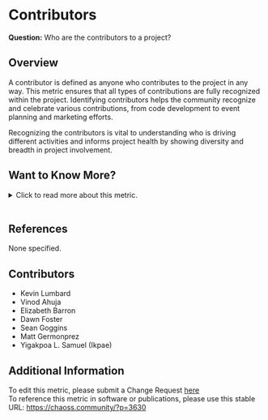 # Contributors

**Question:** Who are the contributors to a project?

## Overview

A contributor is defined as anyone who contributes to the project in any way. This metric ensures that all types of contributions are fully recognized within the project. Identifying contributors helps the community recognize and celebrate various contributions, from code development to event planning and marketing efforts.

Recognizing the contributors is vital to understanding who is driving different activities and informs project health by showing diversity and breadth in project involvement.

## Want to Know More?

<span markdown="1"><details>

<summary>Click to read more about this metric.</summary>

### Data Collection Strategies

As indicated below, some contributor information is available via software such as GrimoireLab and Augur.

**Surveys and Interviews:** Some contributor insights are less easily obtained from trace data and may require additional surveys or interviews with community members or event registrations. Sample questions include:

*   *Which contributors do not typically appear in lists of contributors?*
*   *Which contributors are often overlooked because their contributions are more “behind the scenes”?*
*   *Who are the community members you work with regularly?*

Surveys with Likert scale or matrix formats can also provide insights into contributor activity levels.\
Sample questions for community members:

*   *Likert scale \[1-x]: I am contributing to the project.*

*   *Matrix survey item:* How often do you engage in the following activities in the project?
    *   Column headings: Never, Rarely(less than once a month), Sometimes (more than once a month), Often(once a week or more)
    *   Rows include: a) Contributing/reviewing code, b) Creating or maintaining documentation, c) Translating documentation, d) Participating in decision making about the project’s development, e) Serving as a community organizer, f) Mentoring other contributors, g) Attending events in person, h) Participating through school or university computing programs, i) Participating through a program like Outreachy, Google Summer of Code, etc., j) Helping with the ASF operations (e.g., board meetings or fundraising)

*   **Aggregators:** Collect contributor names from collaboration tools, such as source code repositories, issue trackers, event registrations, mailing lists or any other tools a project uses.
    *   *Count:* Total number of contributors during a given time period.

*   **Parameters:**
    *   *Period of time:* Start and end dates for the period in which contributions are counted (default: forever).

*   **Data Sources:** Contributor data can be collected from collaboration platforms like GitHub, GitLab, IRC, blogs, and forums, or from tools like GrimoireLab and Augur.

### Filters

By location of engagement. For example:

*   Commit authors
*   Issue authors
*   Review participants, e.g., in pull requests
*   Mailing list authors
*   Event participants
*   IRC authors
*   Blog authors
*   By release cycle
*   Timeframe of activity in the project, e.g, find new contributors
*   Programming languages of the project
*   Role or function in project

### Visualizations

1.  List of contributor names (often with information about their level of engagement)

![Contributor names and info](https://github.com/chaoss/wg-metrics-development/blob/main/focus-areas/people/images/contributors_top-contributor-info.png)

*Figure 1: List of contributors and engagement*

2.  Summary number of contributors

![Summary number of contributors](https://github.com/chaoss/wg-metrics-development/blob/main/focus-areas/people/images/contributors_summary-contributor-number.png)

*Figure 2: Summary number of contributors*

3.  Change in the number of active contributors over time

![Contributor growth](https://github.com/chaoss/wg-metrics-development/blob/main/focus-areas/people/images/contributors_growth.png)

*Figure 3: Change in the number of active contributors over time*

4.  New contributors (sort list of contributors by date of first contribution)

![New contributors](https://github.com/chaoss/wg-metrics-development/blob/main/focus-areas/people/images/contributors_first-commit-date.png)

*Figure 4: List of new contributors*

</details></span><br>

## References

None specified.

## Contributors

*   Kevin Lumbard
*   Vinod Ahuja
*   Elizabeth Barron
*   Dawn Foster
*   Sean Goggins
*   Matt Germonprez
*   Yigakpoa L. Samuel (Ikpae)

## Additional Information

To edit this metric, please submit a Change Request [here](https://github.com/chaoss/wg-metrics-development/blob/main/focus-areas/people/contributors.md)<br>
To reference this metric in software or publications, please use this stable URL: <https://chaoss.community/?p=3630>

<!-- # For groupings in the knowledge base
Context tags: Contributor Recognition, Project Health, Community Engagement, Project Involvement Metrics, Contributor Roles
Keyword tags: Contributors, Contribution Tracking, Project Contributors, Contributor Growth, New Contributors
-->
